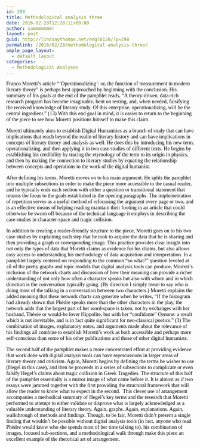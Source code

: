 ```yaml
---
id: 298
title: Methodological analysis three
date: 2016-02-28T12:28:11+00:00
author: sammmmmmm!
layout: post
guid: http://lindsaythomas.net/engl8120/?p=298
permalink: /2016/02/28/methodological-analysis-three/
ample_page_layout:
  - default_layout
categories:
  - Methodological Analyses
---
```

<span style="color: #000000;font-family: Calibri">Franco Moretti’s article “‘Operationalizing’: or, the function of measurement in modern literary theory” is perhaps best approached by beginning with the conclusion. His summary of his goals at the end of the pamphlet reads, “A theory-driven, data-rich research program has become imaginable, bent on testing, and, when needed, falsifying the received knowledge of literary study. Of this enterprise, operationalizing, will be the central ingredient.” (13) With this end goal in mind, it is easier to return to the beginning of the piece to see how Moretti positions himself to make this claim.</span>

<span style="color: #000000;font-family: Calibri">Moretti ultimately aims to establish Digital Humanities as a branch of study that can have implications that reach beyond the realm of literary history and can have implications in concepts of literary theory and analysis as well. He does this by introducing his new term, operationalizing, and then applying it in two case studies of different texts. He begins by establishing his credibility by tracing the etymology of the term to its origin in physics, and then by making the connection to literary studies by equating the relationship between concepts and operations to the work of the digital humanist. </span>

<span style="color: #000000;font-family: Calibri">After defining his terms, Moretti moves on to his main argument. He splits the pamphlet into multiple subsections in order to make the piece more accessible to the casual reader, and he typically ends each section with either a question or transitional statement that returns the focus to the goals established in the opening paragraphs. The implementation of repetition serves as a useful method of refocusing the argument every page or two, and is an effective means of helping reading maintain their footing in an article that could otherwise be sworn off because of the technical language it employs in describing the case studies in character-space and tragic collision.</span>

<span style="color: #000000;font-family: Calibri">In addition to creating a reader-friendly structure to the piece, Moretti goes on to his two case studies by explaining each step that he took to acquire the data that he is sharing and then providing a graph or corresponding image. This practice provides clear insight into not only the types of data that Moretti claims as evidence for his claims, but also allows easy access to understanding his methodology of data acquisition and interpretation. In a pamphlet largely centered on responding to the common “so what?” question leveled at all of the pretty graphs and topic models that digital analysis tools can produce, Morreti’s inclusion of the network charts and discussion of how their meaning can provide a richer understanding of not only how often a character speaks but also with whom and in which direction is the conversation typically going. (By direction I simply mean to say who is doing most of the talking in a conversation between two characters.) Moretti explains the added meaning that these network charts can generate when he writes, “If the histogram had already shown that Phèdre speaks more than the other characters in the play, the network adds that the largest part of her word-space is taken, not by exchanges with her husband, Thésée or would-be lover Hippolite, but with her “confidante” Oenone: a result which is not inevitable, and is in fact quite significant for neo-classical poetics.” (3) The combination of images, explanatory notes, and arguments made about the relevance of his findings all combine to establish Moretti’s work as both accessible and perhaps more self-conscious than some of his other publications and those of other digital humanists. </span>

<span style="color: #000000;font-family: Calibri">The second half of the pamphlet makes a more concentrated effort at providing evidence that work done with digital analysis tools can have repercussions in larger areas of literary theory and criticism. Again, Moretti begins by defining the terms he wishes to use (Hegel in this case), and then he proceeds in a series of subsections to complicate or even falsify Hegel’s claims about tragic collision in Greek Tragedies. The structure of this half of the pamphlet essentially is a mirror image of what came before it. It is almost as if two essays were jammed together with the first providing the structural framework that will allow the reader to know what to expect in the second.  This clever use of arrangement accompanies a methodical summary of Hegel’s key terms and the research that Moretti performed to attempt to either validate or disprove what is largely acknowledged as a valuable understanding of literary theory. Again, graphs. Again, explanations. Again, walkthrough of methods and findings. Though, to be fair, Moretti didn’t present a single finding that wouldn’t be possible without digital analysis tools (in fact, anyone who read Phèdre would know who she spends most of her time talking to), his combination of images, focused sub-sections, and a methodological walk through make this piece an excellent example of the rhetorical art of arrangement.</span>